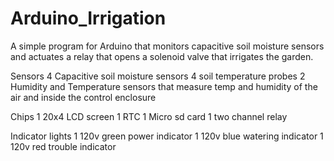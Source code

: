 # Arduino_Irrigation
A simple program for Arduino that monitors capacitive soil moisture sensors and actuates a relay that
opens a solenoid valve that irrigates the garden.

Sensors 
4 Capacitive soil moisture sensors
4 soil temperature probes
2 Humidity and Temperature sensors that measure temp and humidity of the air and inside the control enclosure

Chips
1 20x4 LCD screen
1 RTC
1 Micro sd card
1 two channel relay

Indicator lights
1 120v green power indicator
1 120v blue watering indicator
1 120v red trouble indicator